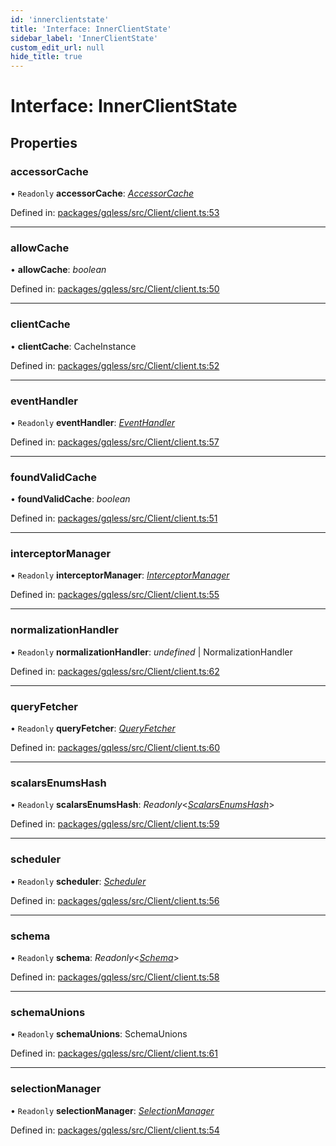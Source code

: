 ```yaml
---
id: 'innerclientstate'
title: 'Interface: InnerClientState'
sidebar_label: 'InnerClientState'
custom_edit_url: null
hide_title: true
---
```


# Interface: InnerClientState

## Properties

### accessorCache

• `Readonly` **accessorCache**: [_AccessorCache_](accessorcache.md)

Defined in: [packages/gqless/src/Client/client.ts:53](https://github.com/gqless/gqless/blob/master/packages/gqless/src/Client/client.ts#L53)

---

### allowCache

• **allowCache**: _boolean_

Defined in: [packages/gqless/src/Client/client.ts:50](https://github.com/gqless/gqless/blob/master/packages/gqless/src/Client/client.ts#L50)

---

### clientCache

• **clientCache**: CacheInstance

Defined in: [packages/gqless/src/Client/client.ts:52](https://github.com/gqless/gqless/blob/master/packages/gqless/src/Client/client.ts#L52)

---

### eventHandler

• `Readonly` **eventHandler**: [_EventHandler_](../classes/eventhandler.md)

Defined in: [packages/gqless/src/Client/client.ts:57](https://github.com/gqless/gqless/blob/master/packages/gqless/src/Client/client.ts#L57)

---

### foundValidCache

• **foundValidCache**: _boolean_

Defined in: [packages/gqless/src/Client/client.ts:51](https://github.com/gqless/gqless/blob/master/packages/gqless/src/Client/client.ts#L51)

---

### interceptorManager

• `Readonly` **interceptorManager**: [_InterceptorManager_](interceptormanager.md)

Defined in: [packages/gqless/src/Client/client.ts:55](https://github.com/gqless/gqless/blob/master/packages/gqless/src/Client/client.ts#L55)

---

### normalizationHandler

• `Readonly` **normalizationHandler**: _undefined_ \| NormalizationHandler

Defined in: [packages/gqless/src/Client/client.ts:62](https://github.com/gqless/gqless/blob/master/packages/gqless/src/Client/client.ts#L62)

---

### queryFetcher

• `Readonly` **queryFetcher**: [_QueryFetcher_](../modules.md#queryfetcher)

Defined in: [packages/gqless/src/Client/client.ts:60](https://github.com/gqless/gqless/blob/master/packages/gqless/src/Client/client.ts#L60)

---

### scalarsEnumsHash

• `Readonly` **scalarsEnumsHash**: _Readonly_<[_ScalarsEnumsHash_](../modules.md#scalarsenumshash)\>

Defined in: [packages/gqless/src/Client/client.ts:59](https://github.com/gqless/gqless/blob/master/packages/gqless/src/Client/client.ts#L59)

---

### scheduler

• `Readonly` **scheduler**: [_Scheduler_](scheduler.md)

Defined in: [packages/gqless/src/Client/client.ts:56](https://github.com/gqless/gqless/blob/master/packages/gqless/src/Client/client.ts#L56)

---

### schema

• `Readonly` **schema**: _Readonly_<[_Schema_](schema.md)\>

Defined in: [packages/gqless/src/Client/client.ts:58](https://github.com/gqless/gqless/blob/master/packages/gqless/src/Client/client.ts#L58)

---

### schemaUnions

• `Readonly` **schemaUnions**: SchemaUnions

Defined in: [packages/gqless/src/Client/client.ts:61](https://github.com/gqless/gqless/blob/master/packages/gqless/src/Client/client.ts#L61)

---

### selectionManager

• `Readonly` **selectionManager**: [_SelectionManager_](selectionmanager.md)

Defined in: [packages/gqless/src/Client/client.ts:54](https://github.com/gqless/gqless/blob/master/packages/gqless/src/Client/client.ts#L54)

